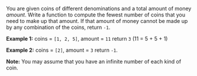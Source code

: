 You are given coins of different denominations and a total amount of money *amount*. Write a function to compute the fewest number of coins that you need to make up that amount. If that amount of money cannot be made up by any combination of the coins, return `-1`.

**Example 1:**
coins = `[1, 2, 5]`, amount = `11`
return `3` (11 = 5 + 5 + 1)

**Example 2:**
coins = `[2]`, amount = `3`
return `-1`.

**Note:**
You may assume that you have an infinite number of each kind of coin.
